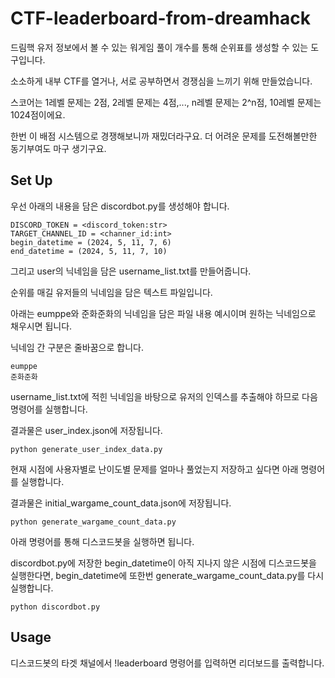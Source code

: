 # CTF-leaderboard-from-dreamhack
드림핵 유저 정보에서 볼 수 있는 워게임 풀이 개수를 통해 순위표를 생성할 수 있는 도구입니다.

소소하게 내부 CTF를 열거나, 서로 공부하면서 경쟁심을 느끼기 위해 만들었습니다.

스코어는 1레벨 문제는 2점, 2레벨 문제는 4점,..., n레벨 문제는 2^n점, 10레벨 문제는 1024점이에요.

한번 이 배점 시스템으로 경쟁해보니까 재밌더라구요. 더 어려운 문제를 도전해볼만한 동기부여도 마구 생기구요.

## Set Up
우선 아래의 내용을 담은 discordbot.py를 생성해야 합니다.
```
DISCORD_TOKEN = <discord_token:str>
TARGET_CHANNEL_ID = <channer_id:int>
begin_datetime = (2024, 5, 11, 7, 6)
end_datetime = (2024, 5, 11, 7, 10)
```
그리고 user의 닉네임을 담은 username_list.txt를 만들어줍니다.

순위를 매길 유저들의 닉네임을 담은 텍스트 파일입니다.

아래는 eumppe와 준화준화의 닉네임을 담은 파일 내용 예시이며 원하는 닉네임으로 채우시면 됩니다.

닉네임 간 구분은 줄바꿈으로 합니다.
```
eumppe
준화준화
```
username_list.txt에 적힌 닉네임을 바탕으로 유저의 인덱스를 추출해야 하므로 다음 명령어를 실행합니다.

결과물은 user_index.json에 저장됩니다.
```
python generate_user_index_data.py
```
현재 시점에 사용자별로 난이도별 문제를 얼마나 풀었는지 저장하고 싶다면 아래 명령어를 실행합니다.

결과물은 initial_wargame_count_data.json에 저장됩니다.
```
python generate_wargame_count_data.py
```
아래 명령어를 통해 디스코드봇을 실행하면 됩니다.

discordbot.py에 저장한 begin_datetime이 아직 지나지 않은 시점에 디스코드봇을 실행한다면, begin_datetime에 또한번 generate_wargame_count_data.py를 다시 실행합니다.
```
python discordbot.py
```

## Usage
디스코드봇의 타겟 채널에서 !leaderboard 명령어를 입력하면 리더보드를 출력합니다.
